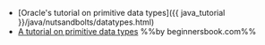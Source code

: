 * [Oracle's tutorial on primitive data types]({{ java_tutorial }}/java/nutsandbolts/datatypes.html)
* [A tutorial on primitive data types](https://beginnersbook.com/2017/08/data-types-in-java/) %%by beginnersbook.com%%
